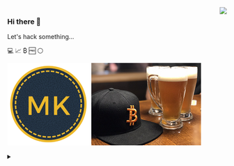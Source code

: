 <a href="#">
<img align="right" src="https://github-readme-stats.vercel.app/api?username=marfusios&count_private=true&show_icons=true&theme=great-gatsby">
</a>

### Hi there 👋

Let's hack something...

:computer: :chart_with_upwards_trend: ₿ :free: :white_circle: 

![mk logo](https://github.com/Marfusios/marfusios/blob/master/logo_maze_circle_189.png)
![bitcoin beer](https://github.com/Marfusios/marfusios/raw/master/btc_beer2.png)


<details>
  <summary> </summary>
  
  [![HitCount](http://hits.dwyl.com/Marfusios/marfusios.svg)](http://hits.dwyl.com/Marfusios/marfusios) 
  ![ViewCount](https://views.whatilearened.today/views/github/Marfusios/marfusios.svg)
</details>

<!--
**Marfusios/marfusios** is a ✨ _special_ ✨ repository because its `README.md` (this file) appears on your GitHub profile.

Here are some ideas to get you started:

- 🔭 I’m currently working on ...
- 🌱 I’m currently learning ...
- 👯 I’m looking to collaborate on ...
- 🤔 I’m looking for help with ...
- 💬 Ask me about ...
- 📫 How to reach me: ...
- 😄 Pronouns: ...
- ⚡ Fun fact: ...
-->
